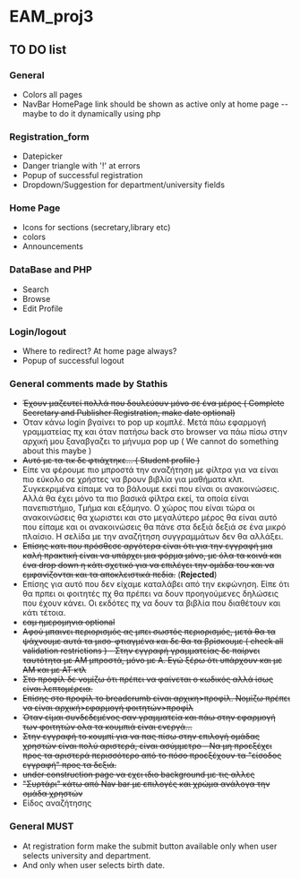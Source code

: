 # EAM_proj3

## TO DO list

### General
* Colors all pages
* NavBar HomePage link should be shown as active only at home page -- maybe to
do it dynamically using php

### Registration_form
* Datepicker
* Danger triangle with '!' at errors
* Popup of successful registration
* Dropdown/Suggestion for department/university fields

### Home Page
* Icons for sections (secretary,library etc)
* colors
* Announcements

### DataBase and PHP
* Search
* Browse
* Edit Profile

### Login/logout
* Where to redirect? At home page always?
* Popup of successful logout

### General comments made by Stathis
* ~~Έχουν μαζευτεί πολλά που δουλεύουν μόνο σε ένα μέρος ( Complete Secretary and Publisher Registration, make date optional)~~
* Όταν κάνω login βγαίνει το pop up κομπλέ. Μετά πάω εφαρμογή γραμματείας πχ και όταν πατήσω back στο browser να πάω πίσω στην αρχική μου ξαναβγαζει το μήνυμα  pop up ( We cannot do something about this maybe )
* ~~Αυτό με τα τικ δε φτιάχτηκε... ( Student profile )~~
* Είπε να φέρουμε πιο μπροστά την αναζήτηση με φίλτρα για να είναι πιο εύκολο σε χρήστες να βρουν βιβλία για μαθήματα κλπ. Συγκεκριμένα είπαμε να το βάλουμε εκεί που είναι οι ανακοινώσεις. Αλλά θα έχει μόνο τα πιο βασικά φίλτρα εκεί, τα οποία είναι πανεπιστήμιο, Τμήμα και εξάμηνο. Ο χώρος που είναι τώρα οι ανακοινώσεις θα χωριστει και στο μεγαλύτερο μέρος θα είναι αυτό που είπαμε και οι ανακοινώσεις θα πάνε στα δεξιά δεξιά σε ένα μικρό πλαίσιο. Η σελίδα με την αναζήτηση συγγραμμάτων δεν θα αλλάξει.
* ~~Επίσης κατι που πρόσθεσε αργότερα είναι ότι για την εγγραφή μια καλή πρακτική είναι να υπάρχει μια φόρμα μόνο, με όλα τα κοινά και ένα drop down η κάτι σχετικό για να επιλέγει την ομάδα του και να εμφανίζονται και τα αποκλειστικά πεδία.~~ (**Rejected**)
* Επίσης για αυτό που δεν είχαμε καταλάβει από την εκφώνηση. Είπε ότι θα πρπει οι φοιτητές πχ θα πρέπει να δουν προηγούμενες δηλώσεις που έχουν κάνει. Οι εκδότες πχ να δουν τα βιβλία που διαθέτουν και κάτι τέτοια.
* ~~εαμ ημερομηνια optional~~
* ~~Αφού μπαινει περιορισμός ας μπει σωστός περιορισμός, μετά θα τα ψάχνουμε αυτά τα μισο-φτιαγμένα και δε θα τα βρίσκουμε ( check all validation restrictions ) - Στην εγγραφή γραμματείας δε παίρνει ταυτότητα με AM μπροστά, μόνο με Α. Εγώ ξέρω ότι υπάρχουν και με ΑΜ και με ΑΤ κτλ~~
* ~~Στο προφίλ δε νομίζω ότι πρέπει να φαίνεται ο κωδικός αλλά ίσως είναι λεπτομέρεια.~~
* ~~Επίσης στο προφίλ το breadcrumb είναι αρχικη>προφίλ. Νομίζω πρέπει να είναι αρχική>εφαρμογή φοιτητών>προφίλ~~
* ~~Όταν είμαι συνδεδεμένος σαν γραμματεία και πάω στην εφαρμογή των φοιτητών ολα τα κουμπιά είναι ενεργά...~~
* ~~Στην εγγραφή το κουμπί για να πας πίσω στην επιλογή ομάδας χρηστών είναι πολύ αριστερά, είναι ασύμμετρο - Να μη προεξέχει προς τα αριστερά περισσότερο από το πόσο προεξέχουν τα "είσοδος εγγραφή" προς τα δεξιά.~~
* ~~under construction page να εχει ιδιο background με τις αλλες~~
* ~~"Συρτάρι" κάτω από Nav bar με επιλογές και χρώμα ανάλογα την ομάδα χρηστών~~
* Είδος αναζήτησης


### General MUST
* At registration form make the submit button available only when user selects university and department.
* And only when user selects birth date.
